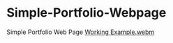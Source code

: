 # Simple-Portfolio-Webpage
Simple Portfolio Web Page
[Working Example.webm](https://github.com/Shaheryarkhalid/Animated-Button-With-Border-Hover-Animation/assets/41621149/ae420d93-7084-4740-a2ce-ab0952638d18)
